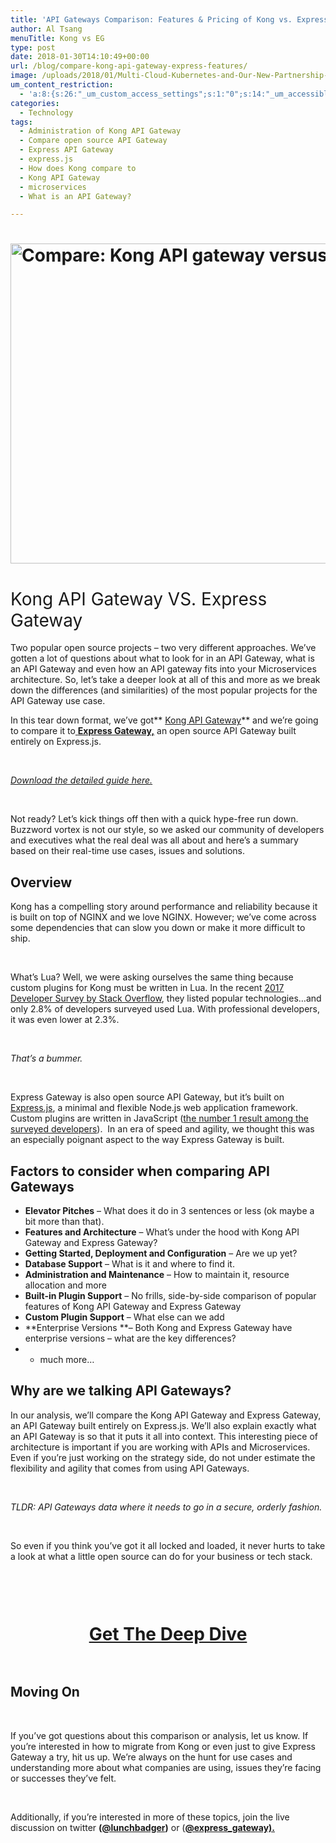 ```yaml
---
title: 'API Gateways Comparison: Features & Pricing of Kong vs. Express Gateway'
author: Al Tsang
menuTitle: Kong vs EG
type: post
date: 2018-01-30T14:10:49+00:00
url: /blog/compare-kong-api-gateway-express-features/
image: /uploads/2018/01/Multi-Cloud-Kubernetes-and-Our-New-Partnership-with-Joyent-35.png
um_content_restriction:
  - 'a:8:{s:26:"_um_custom_access_settings";s:1:"0";s:14:"_um_accessible";s:1:"0";s:19:"_um_noaccess_action";s:1:"0";s:30:"_um_restrict_by_custom_message";s:1:"0";s:27:"_um_restrict_custom_message";s:0:"";s:19:"_um_access_redirect";s:1:"0";s:23:"_um_access_redirect_url";s:0:"";s:28:"_um_access_hide_from_queries";s:1:"0";}'
categories:
  - Technology
tags:
  - Administration of Kong API Gateway
  - Compare open source API Gateway
  - Express API Gateway
  - express.js
  - How does Kong compare to
  - Kong API Gateway
  - microservices
  - What is an API Gateway?

---
```

# <img class="aligncenter size-full wp-image-3296" src="/wp-content/uploads/2018/01/Multi-Cloud-Kubernetes-and-Our-New-Partnership-with-Joyent-35.png" alt="Compare: Kong API gateway versus Express Gateway" width="1024" height="512" srcset="/wp-content/uploads/2018/01/Multi-Cloud-Kubernetes-and-Our-New-Partnership-with-Joyent-35.png 1024w, /wp-content/uploads/2018/01/Multi-Cloud-Kubernetes-and-Our-New-Partnership-with-Joyent-35-300x150.png 300w, /wp-content/uploads/2018/01/Multi-Cloud-Kubernetes-and-Our-New-Partnership-with-Joyent-35-768x384.png 768w, /wp-content/uploads/2018/01/Multi-Cloud-Kubernetes-and-Our-New-Partnership-with-Joyent-35-225x113.png 225w, /wp-content/uploads/2018/01/Multi-Cloud-Kubernetes-and-Our-New-Partnership-with-Joyent-35-512x256.png 512w" sizes="(max-width: 1024px) 100vw, 1024px" />

# <span style="font-weight: 400;">Kong API Gateway VS. Express Gateway</span>

Two popular open source projects &#8211; two very different approaches. We&#8217;ve gotten a lot of questions about what to look for in an API Gateway, what is an API Gateway and even how an API gateway fits into your Microservices architecture. So, let&#8217;s take a deeper look at all of this and more as we break down the differences (and similarities) of the most popular projects for the API Gateway use case.

In this tear down format, we&#8217;ve got** [Kong API Gateway][1]** and we&#8217;re going to compare it to[ **Express Gateway,**][2] an open source API Gateway built entirely on Express.js.

&nbsp;

[_Download the detailed guide here._][3]

&nbsp;

Not ready? Let&#8217;s kick things off then with a quick hype-free run down. Buzzword vortex is not our style, so we asked our community of developers and executives what the real deal was all about and here&#8217;s a summary based on their real-time use cases, issues and solutions.

## Overview

<span style="font-weight: 400;">Kong has a compelling story around performance and reliability because it is built on top of NGINX and we love NGINX. However; we&#8217;ve come across some dependencies that can slow you down or make it more difficult to ship.</span>

&nbsp;

<span style="font-weight: 400;">What&#8217;s Lua? Well, we were asking ourselves the same thing because custom plugins for Kong must be written in Lua. In the recent <a href="https://insights.stackoverflow.com/survey/2017">2017 Developer Survey by Stack Overflow</a>, they listed popular technologies&#8230;and only 2.8% of developers surveyed used Lua. With professional developers, it was even lower at 2.3%.</span>

&nbsp;

_<span style="font-weight: 400;">That&#8217;s a bummer. </span>_

&nbsp;

<span style="font-weight: 400;">Express Gateway is also open source API Gateway, but it&#8217;s built on <a href="https://expressjs.com/">Express.js</a>, a minimal and flexible Node.js web application framework. Custom plugins are written in JavaScript (<a href="https://insights.stackoverflow.com/survey/2017">the number 1 result among the surveyed developers</a>).  In an era of speed and agility, we thought this was an especially poignant aspect to the way Express Gateway is built. </span>

## Factors to consider when comparing API Gateways

  * **Elevator Pitches** &#8211; What does it do in 3 sentences or less (ok maybe a bit more than that).
  * **Features and Architecture** &#8211; What&#8217;s under the hood with Kong API Gateway and Express Gateway?
  * **Getting Started, Deployment and Configuration** &#8211; Are we up yet?
  * **Database Support** &#8211; What is it and where to find it.
  * **Administration and Maintenance** &#8211; How to maintain it, resource allocation and more
  * **Built-in Plugin Support** &#8211; No frills, side-by-side comparison of popular features of Kong API Gateway and Express Gateway
  * **Custom Plugin Support** &#8211; What else can we add
  * **Enterprise Versions **&#8211; Both Kong and Express Gateway have enterprise versions &#8211; what are the key differences?
  * + much more&#8230;

## Why are we talking API Gateways?

In our analysis, we&#8217;ll compare the Kong API Gateway and Express Gateway, an API Gateway built entirely on Express.js. We&#8217;ll also explain exactly what an API Gateway is so that it puts it all into context. This interesting piece of architecture is important if you are working with APIs and Microservices. Even if you&#8217;re just working on the strategy side, do not under estimate the flexibility and agility that comes from using API Gateways.

&nbsp;

_TLDR: API Gateways data where it needs to go in a secure, orderly fashion._

&nbsp;

So even if you think you&#8217;ve got it all locked and loaded, it never hurts to take a look at what a little open source can do for your business or tech stack.

&nbsp;

<div class="spaced" style="padding-top:15px; clear:both;" >
</div>

<h1 style="text-align: center;">
  <a href="/resource/pdf-guides/"  class="btn button center cta">Get The Deep Dive</a>
</h1>

<div class="spaced" style="padding-top:15px; clear:both;" >
</div>

## Moving On

&nbsp;

If you&#8217;ve got questions about this comparison or analysis, let us know. If you&#8217;re interested in how to migrate from Kong or even just to give Express Gateway a try, hit us up. We&#8217;re always on the hunt for use cases and understanding more about what companies are using, issues they&#8217;re facing or successes they&#8217;ve felt.

&nbsp;

Additionally, if you&#8217;re interested in more of these topics, join the live discussion on twitter **([@lunchbadger][5])** or (**[@express_gateway).][6]**



 [1]: https://getkong.org/
 [2]: http://www.express-gateway.io?utm_source=Comparison_LP_Kong&utm_medium=blog&utm_campaign=2018-10-comparisons&utm_content=link
 [3]: /resource/pdf-guides/ 
 [4]: https://www.lunchbadger.com/enterprise/
 [5]: http://www.twitter.com/lunchbadger
 [6]: https://twitter.com/express_gateway